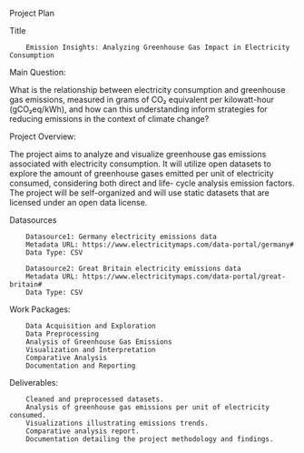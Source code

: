 Project Plan

Title

        Emission Insights: Analyzing Greenhouse Gas Impact in Electricity Consumption

Main Question:

 What is the relationship between electricity consumption and greenhouse gas emissions, measured in grams of CO₂ equivalent per            kilowatt-hour (gCO₂eq/kWh), and how can this understanding inform strategies for reducing emissions in the context of climate             change?

Project Overview:

 The project aims to analyze and visualize greenhouse gas emissions associated with electricity consumption. It will utilize open          datasets to explore the amount of greenhouse gases emitted per unit of electricity consumed, considering both direct and life-            cycle analysis emission factors. The project will be self-organized and will use static datasets that are licensed under an open          data license.

Datasources
       
        Datasource1: Germany electricity emissions data 
        Metadata URL: https://www.electricitymaps.com/data-portal/germany# 
        Data Type: CSV

        Datasource2: Great Britain electricity emissions data
        Metadata URL: https://www.electricitymaps.com/data-portal/great-britain#
        Data Type: CSV


Work Packages:

        Data Acquisition and Exploration
        Data Preprocessing
        Analysis of Greenhouse Gas Emissions
        Visualization and Interpretation
        Comparative Analysis
        Documentation and Reporting

Deliverables:

        Cleaned and preprocessed datasets.
        Analysis of greenhouse gas emissions per unit of electricity consumed.
        Visualizations illustrating emissions trends.
        Comparative analysis report.
        Documentation detailing the project methodology and findings.
